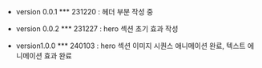 - version 0.0.1
  \*\*\* 231220 : 헤더 부분 작성 중

- version 0.0.2
  \*\*\* 231227 : hero 섹션 초기 효과 작성

- version1.0.0
  \*\*\* 240103 : hero 섹션 이미지 시퀀스 애니메이션 완료, 텍스트 에니메이션 효과 완료
